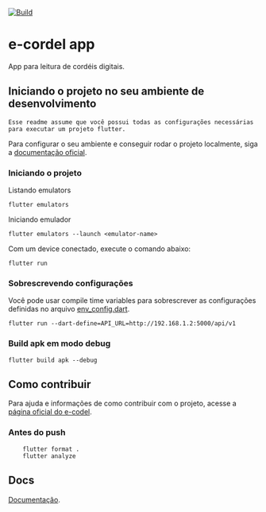 [![Build](https://github.com/e-cordel/ecordel-mobile/actions/workflows/build.yml/badge.svg)](https://github.com/e-cordel/ecordel-mobile/actions/workflows/build.yml)

# e-cordel app

App para leitura de cordéis digitais.

## Iniciando o projeto no seu ambiente de desenvolvimento

    Esse readme assume que você possui todas as configurações necessárias para executar um projeto flutter.

Para configurar o seu ambiente e conseguir rodar o projeto localmente, siga a [documentação oficial](https://flutter.dev/docs/get-started/install).

### Iniciando o projeto 

Listando emulators

    flutter emulators

Iniciando emulador

    flutter emulators --launch <emulator-name>

Com um device conectado, execute o comando abaixo:

    flutter run

### Sobrescrevendo configurações

Você pode usar compile time variables para sobrescrever as configurações definidas no arquivo [env_config.dart](lib/configs/env_config.dart).

    flutter run --dart-define=API_URL=http://192.168.1.2:5000/api/v1

### Build apk em modo debug

    flutter build apk --debug

## Como contribuir

Para ajuda e informações de como contribuir com o projeto, acesse a [página oficial do e-codel](http://www.ecordel.com.br/como-contribuir).

### Antes do push

```shell
    flutter format .
    flutter analyze
```
## Docs

[Documentação](./docs/).
